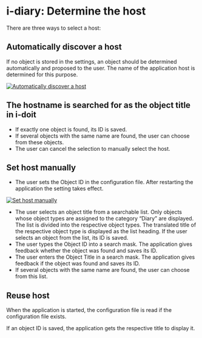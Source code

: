 # i-diary: Determine the host

There are three ways to select a host:

Automatically discover a host
-----------------------------

If no object is stored in the settings, an object should be determined automatically and proposed to the user. The name of the application host is determined for this purpose.

[![Automatically discover a host](../../assets/images/en/i-doit-pro-add-ons/i-diary/determine-the-host/1-dth.png)](../../assets/images/en/i-doit-pro-add-ons/i-diary/determine-the-host/1-dth.png)

The hostname is searched for as the object title in i-doit
----------------------------------------------------------

*   If exactly one object is found, its ID is saved.
*   If several objects with the same name are found, the user can choose from these objects.
*   The user can cancel the selection to manually select the host.
    

Set host manually
-----------------

*   The user sets the Object ID in the configuration file. After restarting the application the setting takes effect.

[![Set host manually](../../assets/images/en/i-doit-pro-add-ons/i-diary/determine-the-host/1-dth.png)](../../assets/images/en/i-doit-pro-add-ons/i-diary/determine-the-host/1-dth.png)

*   The user selects an object title from a searchable list. Only objects whose object types are assigned to the category “Diary” are displayed. The list is divided into the respective object types. The translated title of the respective object type is displayed as the list heading. If the user selects an object from the list, its ID is saved.
*   The user types the Object ID into a search mask. The application gives feedback whether the object was found and saves its ID.
*   The user enters the Object Title in a search mask. The application gives feedback if the object was found and saves its ID.
*   If several objects with the same name are found, the user can choose from this list.
    

Reuse host
----------

When the application is started, the configuration file is read if the configuration file exists.

If an object ID is saved, the application gets the respective title to display it.